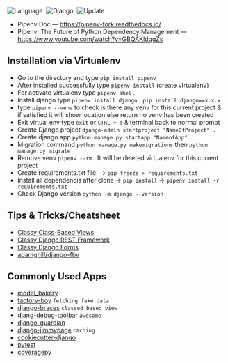 ![Language](https://img.shields.io/badge/Python-v3.10-important)&nbsp;
![Django](https://img.shields.io/badge/Django-v4.1-important)&nbsp;
![Update](https://img.shields.io/badge/Last%20Update-January%2018,%202023-brightgreen)&nbsp;

- Pipenv Doc — https://pipenv-fork.readthedocs.io/
- Pipenv: The Future of Python Dependency Management — https://www.youtube.com/watch?v=GBQAKldqgZs

## Installation via Virtualenv

- Go to the directory and type `pip install pipenv`
- After installed successfully type `pipenv install` (create virtualenv)
- For activate virtualenv type `pipenv shell`
- Install django type `pipenv install django` | `pip install django==x.x.x`
- type `pipenv --venv` to check is there any venv for this current project & if satisfied it will show location else return no venv has been created
- Exit virtual env type `exit` or `CTRL + d` & terminal back to normal prompt
- Create Django project `django-admin startproject "NameOfProject" .`
- Create django app `python manage.py startapp "NameofApp"`
- Migration command `python manage.py makemigrations` then `python manage.py migrate`
- Remove venv `pipenv --rm`.. It will be deleted virtualenv for this current project
- Create requirements.txt file --> `pip freeze > requirements.txt`
- Install all dependencis after clone -> `pip install` -> `pipenv install -r requirements.txt`
- Check Django version `python -m django --version`

## Tips & Tricks/Cheatsheet

- [Classy Class-Based Views](https://ccbv.co.uk/)
- [Classy Django REST Framework](https://www.cdrf.co/)
- [Classy Django Forms](https://cdf.9vo.lt/)
- [adamghill/django-fbv](https://github.com/adamghill/django-fbv)

## Commonly Used Apps

- [model_bakery](https://github.com/model-bakers/model_bakery)
- [factory-boy](https://github.com/FactoryBoy/factory_boy) `fetching fake data`
- [django-braces](https://github.com/brack3t/django-braces) `classed based view`
- [djang-debug-toolbar](https://github.com/jazzband/django-debug-toolbar) `awesome`
- [django-guardian](https://github.com/django-guardian/django-guardian)
- [django-jimmypage](https://github.com/yourcelf/django-jimmypage) `caching`
- [cookiecutter-django](https://github.com/cookiecutter/cookiecutter-django)
- [pytest](https://github.com/pytest-dev/pytest)
- [coveragepy](https://github.com/nedbat/coveragepy)
